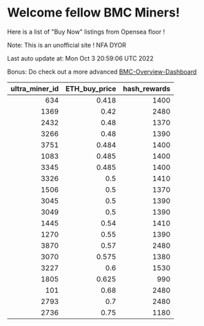 # Welcome fellow BMC Miners!
Here is a list of "Buy Now" listings from Opensea floor !

Note: This is an unofficial site ! NFA DYOR

Last auto update at: Mon Oct  3 20:59:06 UTC 2022

Bonus: Do check out a more advanced [BMC-Overview-Dashboard](https://dune.com/defifunk/BMC-Overview-Dashboard)


|   ultra_miner_id |   ETH_buy_price |   hash_rewards |
|-----------------:|----------------:|---------------:|
|              634 |           0.418 |           1400 |
|             1369 |           0.42  |           2480 |
|             2432 |           0.48  |           1370 |
|             3266 |           0.48  |           1390 |
|             3751 |           0.484 |           1400 |
|             1083 |           0.485 |           1400 |
|             3345 |           0.485 |           1400 |
|             3326 |           0.5   |           1410 |
|             1506 |           0.5   |           1370 |
|             3045 |           0.5   |           1390 |
|             3049 |           0.5   |           1390 |
|             1445 |           0.54  |           1410 |
|             1270 |           0.55  |           1390 |
|             3870 |           0.57  |           2480 |
|             3070 |           0.575 |           1380 |
|             3227 |           0.6   |           1530 |
|             1805 |           0.625 |            990 |
|              101 |           0.68  |           2480 |
|             2793 |           0.7   |           2480 |
|             2736 |           0.75  |           1180 |